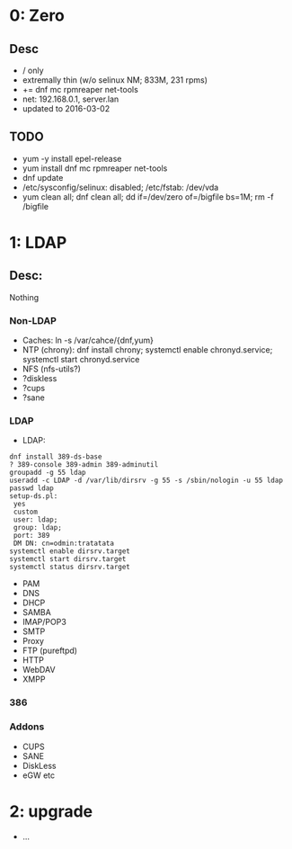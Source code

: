 # 0: Zero
## Desc
* / only
* extremally thin (w/o selinux NM; 833M, 231 rpms)
* += dnf mc rpmreaper net-tools
* net: 192.168.0.1, server.lan
* updated to 2016-03-02
## TODO
* yum -y install epel-release
* yum install dnf mc rpmreaper net-tools
* dnf update
* /etc/sysconfig/selinux: disabled; /etc/fstab: /dev/vda
* yum clean all; dnf clean all; dd if=/dev/zero of=/bigfile bs=1M; rm -f /bigfile

# 1: LDAP
## Desc:
Nothing
### Non-LDAP
* Caches: ln -s /var/cahce/{dnf,yum}
* NTP (chrony): dnf install chrony; systemctl enable chronyd.service; systemctl start chronyd.service
* NFS (nfs-utils?)
* ?diskless
* ?cups
* ?sane

### LDAP
* LDAP:
```
dnf install 389-ds-base
? 389-console 389-admin 389-adminutil
groupadd -g 55 ldap
useradd -c LDAP -d /var/lib/dirsrv -g 55 -s /sbin/nologin -u 55 ldap
passwd ldap
setup-ds.pl:
 yes
 custom
 user: ldap;
 group: ldap;
 port: 389
 DM DN: cn=odmin:tratatata
systemctl enable dirsrv.target
systemctl start dirsrv.target
systemctl status dirsrv.target
```
* PAM
* DNS
* DHCP
* SAMBA
* IMAP/POP3
* SMTP
* Proxy
* FTP (pureftpd)
* HTTP
* WebDAV
* XMPP
### 386

### Addons
* CUPS
* SANE
* DiskLess
* eGW etc

# 2: upgrade
* ...

